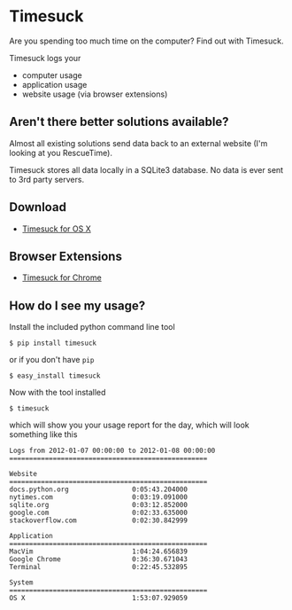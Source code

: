 # Timesuck 

Are you spending too much time on the computer? Find out with Timesuck. 

Timesuck logs your

- computer usage
- application usage
- website usage (via browser extensions)

## Aren't there better solutions available?

Almost all existing solutions send data back to an external website (I'm looking at you RescueTime). 

Timesuck stores all data locally in a SQLite3 database. No data is ever sent to 3rd party servers.

## Download

- [Timesuck for OS X](https://github.com/downloads/derferman/timesuck/Timesuck.zip)

## Browser Extensions

- [Timesuck for Chrome](https://github.com/downloads/derferman/timesuck/timesuck_chrome_v0.1.crx)

## How do I see my usage?

Install the included python command line tool

    $ pip install timesuck 

or if you don't have `pip`

    $ easy_install timesuck

Now with the tool installed

    $ timesuck

which will show you your usage report for the day, which will look something like this

    Logs from 2012-01-07 00:00:00 to 2012-01-08 00:00:00
    ==================================================

    Website
    ==================================================
    docs.python.org                0:05:43.204000
    nytimes.com                    0:03:19.091000
    sqlite.org                     0:03:12.852000
    google.com                     0:02:33.635000
    stackoverflow.com              0:02:30.842999

    Application
    ==================================================
    MacVim                         1:04:24.656839
    Google Chrome                  0:36:30.671043
    Terminal                       0:22:45.532895

    System
    ==================================================
    OS X                           1:53:07.929059


